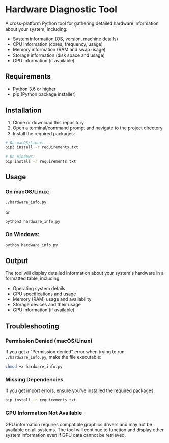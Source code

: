 # Hardware Diagnostic Tool

A cross-platform Python tool for gathering detailed hardware information about your system, including:
- System information (OS, version, machine details)
- CPU information (cores, frequency, usage)
- Memory information (RAM and swap usage)
- Storage information (disk space and usage)
- GPU information (if available)

## Requirements
- Python 3.6 or higher
- pip (Python package installer)

## Installation

1. Clone or download this repository
2. Open a terminal/command prompt and navigate to the project directory
3. Install the required packages:

```bash
# On macOS/Linux:
pip3 install -r requirements.txt

# On Windows:
pip install -r requirements.txt
```

## Usage

### On macOS/Linux:
```bash
./hardware_info.py
```
or
```bash
python3 hardware_info.py
```

### On Windows:
```bash
python hardware_info.py
```

## Output
The tool will display detailed information about your system's hardware in a formatted table, including:
- Operating system details
- CPU specifications and usage
- Memory (RAM) usage and availability
- Storage devices and their usage
- GPU information (if available)

## Troubleshooting

### Permission Denied (macOS/Linux)
If you get a "Permission denied" error when trying to run `./hardware_info.py`, make the file executable:
```bash
chmod +x hardware_info.py
```

### Missing Dependencies
If you get import errors, ensure you've installed the required packages:
```bash
pip install -r requirements.txt
```

### GPU Information Not Available
GPU information requires compatible graphics drivers and may not be available on all systems. The tool will continue to function and display other system information even if GPU data cannot be retrieved.